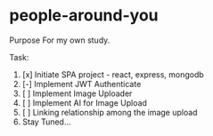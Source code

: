 # people-around-you

Purpose
For my own study.

Task:
1. [x] Initiate SPA project - react, express, mongodb
2. [-] Implement JWT Authenticate
3. [ ] Implement Image Uploader
4. [ ] Implement AI for Image Upload
5. [ ] Linking relationship among the image upload
6. Stay Tuned...
